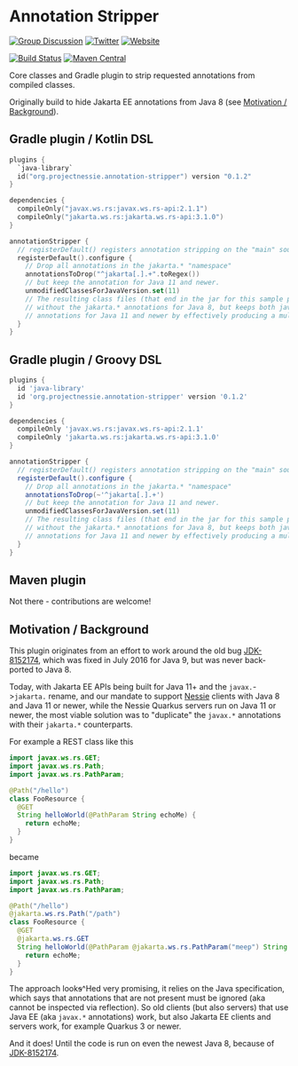 # Annotation Stripper

[![Group Discussion](https://img.shields.io/badge/Discussion-Groups-blue.svg?color=3d4db3&logo=google&style=for-the-badge&logoColor=white)](https://groups.google.com/g/projectnessie)
[![Twitter](https://img.shields.io/badge/Twitter-Follow_Us-blue?color=3d4db3&logo=twitter&style=for-the-badge&logoColor=white)](https://twitter.com/projectnessie)
[![Website](https://img.shields.io/badge/https-projectnessie.org-blue?color=3d4db3&logo=firefox&style=for-the-badge&logoColor=white)](https://projectnessie.org/)

[![Build Status](https://img.shields.io/github/actions/workflow/status/projectnessie/annotation-stripper/main.yml?label=Main%20CI&logo=Github&style=for-the-badge)](https://github.com/projectnessie/annotation-stripper/actions/workflows/main.yml?query=branch%3Amain)
[![Maven Central](https://img.shields.io/maven-central/v/org.projectnessie.annotation-stripper/annotation-stripper?label=Maven%20Central&logo=apachemaven&color=3f6ec6&style=for-the-badge&logoColor=white)](https://search.maven.org/artifact/org.projectnessie.annotation-stripper/annotation-stripper)

Core classes and Gradle plugin to strip requested annotations from compiled classes.

Originally build to hide Jakarta EE annotations from Java 8 (see [Motivation / Background](#motivation--background)).

## Gradle plugin / Kotlin DSL

```kotlin
plugins {
  `java-library`
  id("org.projectnessie.annotation-stripper") version "0.1.2"
}

dependencies {
  compileOnly("javax.ws.rs:javax.ws.rs-api:2.1.1")
  compileOnly("jakarta.ws.rs:jakarta.ws.rs-api:3.1.0")
}

annotationStripper {
  // registerDefault() registers annotation stripping on the "main" source set.
  registerDefault().configure {
    // Drop all annotations in the jakarta.* "namespace"
    annotationsToDrop("^jakarta[.].+".toRegex())
    // but keep the annotation for Java 11 and newer.
    unmodifiedClassesForJavaVersion.set(11)
    // The resulting class files (that end in the jar for this sample project) contains classes
    // without the jakarta.* annotations for Java 8, but keeps both javax.* and jakarta.*
    // annotations for Java 11 and newer by effectively producing a multi-release jar.
  }
}
```

## Gradle plugin / Groovy DSL

```groovy
plugins {
  id 'java-library'
  id 'org.projectnessie.annotation-stripper' version '0.1.2'
}

dependencies {
  compileOnly 'javax.ws.rs:javax.ws.rs-api:2.1.1'
  compileOnly 'jakarta.ws.rs:jakarta.ws.rs-api:3.1.0'
}

annotationStripper {
  // registerDefault() registers annotation stripping on the "main" source set.
  registerDefault().configure {
    // Drop all annotations in the jakarta.* "namespace"
    annotationsToDrop(~'^jakarta[.].+')
    // but keep the annotation for Java 11 and newer.
    unmodifiedClassesForJavaVersion.set(11)
    // The resulting class files (that end in the jar for this sample project) contains classes
    // without the jakarta.* annotations for Java 8, but keeps both javax.* and jakarta.*
    // annotations for Java 11 and newer by effectively producing a multi-release jar.
  }
}
```

## Maven plugin

Not there - contributions are welcome!

## Motivation / Background

This plugin originates from an effort to work around the old bug
[JDK-8152174](https://bugs.openjdk.org/browse/JDK-8152174), which was fixed in July 2016 for
Java 9, but was never back-ported to Java 8.

Today, with Jakarta EE APIs being built for Java 11+ and the `javax.`->`jakarta.` rename, and
our mandate to support [Nessie](https://githubcom/projectnessie/nessie) clients with Java 8 and
Java 11 or newer, while the Nessie Quarkus servers run on Java 11 or newer, the most viable
solution was to "duplicate" the `javax.*` annotations with their `jakarta.*` counterparts.

For example a REST class like this
```java
import javax.ws.rs.GET;
import javax.ws.rs.Path;
import javax.ws.rs.PathParam;

@Path("/hello")
class FooResource {
  @GET
  String helloWorld(@PathParam String echoMe) {
    return echoMe;
  }
} 
```
became
```java
import javax.ws.rs.GET;
import javax.ws.rs.Path;
import javax.ws.rs.PathParam;

@Path("/hello")
@jakarta.ws.rs.Path("/path")
class FooResource {
  @GET
  @jakarta.ws.rs.GET
  String helloWorld(@PathParam @jakarta.ws.rs.PathParam("meep") String echoMe) {
    return echoMe;
  }
} 
```

The approach look~~s~~^Hed very promising, it relies on the Java specification, which says that
annotations that are not present must be ignored (aka cannot be inspected via reflection).
So old clients (but also servers) that use Java EE (aka `javax.*` annotations) work, but also
Jakarta EE clients and servers work, for example Quarkus 3 or newer.

And it does! Until the code is run on even the newest Java 8, because of
[JDK-8152174](https://bugs.openjdk.org/browse/JDK-8152174).

